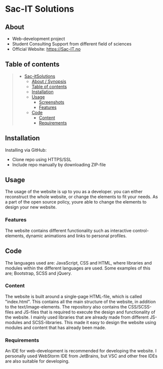 # Sac-IT Solutions

## About

* Web-development project
* Student Consulting Support from different field of sciences
* Official Website: https://Sac-IT.no

## Table of contents

> * [Sac-itSolutions](#title--repository-name)
>   * [About / Synopsis](#about--synopsis)
>   * [Table of contents](#table-of-contents)
>   * [Installation](#installation)
>   * [Usage](#usage)
>     * [Screenshots](#screenshots)
>     * [Features](#features)
>   * [Code](#code)
>     * [Content](#content)
>     * [Requirements](#requirements)

## Installation

Installing via GitHub:

* Clone repo using HTTPS/SSL
* Include repo manually by downloading ZIP-file

## Usage
The usage of the website is up to you as a developer. you can either reconstruct the whole website, or change the elements to fit your needs. As a part of the open source policy, youre able to change the elements to design your new website.


### Features
The website contains different functionality such as interactive control-elements, dynamic animations and links to personal profiles.


## Code
The languages used are: JavaScript, CSS and HTML, where libraries and modules within the different languages are used. Some examples of this are; Bootstrap, SCSS and jQuery.

### Content

The website is built around a single-page HTML-file, which is called "index.html". This contains all the main structure of the website, in addition to the text/image-elements.
The repository also contains the CSS/SCSS-files and JS-files that is required to execute the design and functionality of the website.
I mainly used libraries that are already made from different JS-modules and SCSS-libraries. This made it easy to design the website using modules and content that has already been made. 

### Requirements

An IDE for web-development is recommended for developing the website. I personally used WebStorm IDE from JetBrains, but VSC and other free IDEs are also suitable for developing.
